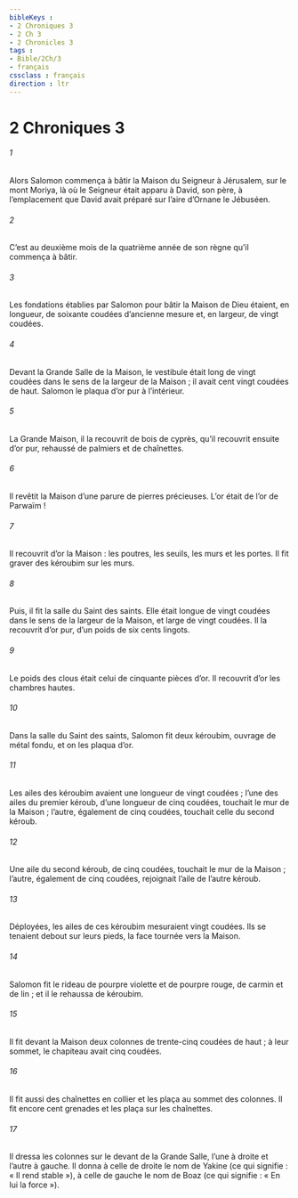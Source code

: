 ```yaml
---
bibleKeys : 
- 2 Chroniques 3
- 2 Ch 3
- 2 Chronicles 3
tags : 
- Bible/2Ch/3
- français
cssclass : français
direction : ltr
---
```


# 2 Chroniques 3

###### 1
Alors Salomon commença à bâtir la Maison du Seigneur à Jérusalem, sur le mont Moriya, là où le Seigneur était apparu à David, son père, à l’emplacement que David avait préparé sur l’aire d’Ornane le Jébuséen.
###### 2
C’est au deuxième mois de la quatrième année de son règne qu’il commença à bâtir.
###### 3
Les fondations établies par Salomon pour bâtir la Maison de Dieu étaient, en longueur, de soixante coudées d’ancienne mesure et, en largeur, de vingt coudées.
###### 4
Devant la Grande Salle de la Maison, le vestibule était long de vingt coudées dans le sens de la largeur de la Maison ; il avait cent vingt coudées de haut. Salomon le plaqua d’or pur à l’intérieur.
###### 5
La Grande Maison, il la recouvrit de bois de cyprès, qu’il recouvrit ensuite d’or pur, rehaussé de palmiers et de chaînettes.
###### 6
Il revêtit la Maison d’une parure de pierres précieuses. L’or était de l’or de Parwaïm !
###### 7
Il recouvrit d’or la Maison : les poutres, les seuils, les murs et les portes. Il fit graver des kéroubim sur les murs.
###### 8
Puis, il fit la salle du Saint des saints. Elle était longue de vingt coudées dans le sens de la largeur de la Maison, et large de vingt coudées. Il la recouvrit d’or pur, d’un poids de six cents lingots.
###### 9
Le poids des clous était celui de cinquante pièces d’or. Il recouvrit d’or les chambres hautes.
###### 10
Dans la salle du Saint des saints, Salomon fit deux kéroubim, ouvrage de métal fondu, et on les plaqua d’or.
###### 11
Les ailes des kéroubim avaient une longueur de vingt coudées ; l’une des ailes du premier kéroub, d’une longueur de cinq coudées, touchait le mur de la Maison ; l’autre, également de cinq coudées, touchait celle du second kéroub.
###### 12
Une aile du second kéroub, de cinq coudées, touchait le mur de la Maison ; l’autre, également de cinq coudées, rejoignait l’aile de l’autre kéroub.
###### 13
Déployées, les ailes de ces kéroubim mesuraient vingt coudées. Ils se tenaient debout sur leurs pieds, la face tournée vers la Maison.
###### 14
Salomon fit le rideau de pourpre violette et de pourpre rouge, de carmin et de lin ; et il le rehaussa de kéroubim.
###### 15
Il fit devant la Maison deux colonnes de trente-cinq coudées de haut ; à leur sommet, le chapiteau avait cinq coudées.
###### 16
Il fit aussi des chaînettes en collier et les plaça au sommet des colonnes. Il fit encore cent grenades et les plaça sur les chaînettes.
###### 17
Il dressa les colonnes sur le devant de la Grande Salle, l’une à droite et l’autre à gauche. Il donna à celle de droite le nom de Yakine (ce qui signifie : « Il rend stable »), à celle de gauche le nom de Boaz (ce qui signifie : « En lui la force »).

